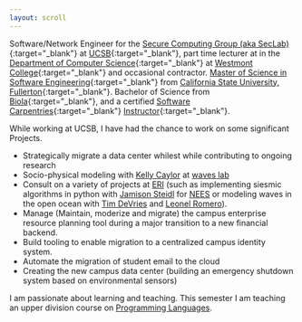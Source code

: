 ```yaml
---
layout: scroll
---
```

Software/Network Engineer for the [Secure Computing Group (aka SecLab)](https://seclab.cs.ucsb.edu "SecLab"){:target="_blank"} at 
[UCSB](https://www.ucsb.edu "University of California, Santa Barbara"){:target="_blank"}, part time lecturer 
at in the [Department of Computer Science](https://www.westmont.edu/computer-science){:target="_blank"} at 
[Westmont College](https://westmont.edu){:target="_blank"} and occasional contractor. 
[Master of Science in Software Engineering](http://www.fullerton.edu/ecs/mse/){:target="_blank"} from 
[California State University, Fullerton](http://www.fullerton.edu/ecs/){:target="_blank"}. Bachelor of Science from 
[Biola](https://www.biola.edu/){:target="_blank"}, and a certified 
[Software Carpentries](https://software-carpentry.org/){:target="_blank"}
[Instructor](https://carpentries.org/instructors/#noah-de){:target="_blank"}.

While working at UCSB, I have had the chance to work on some significant Projects.

 - Strategically migrate a data center whilest while contributing to ongoing research
 - Socio-physical modeling with [Kelly Caylor](https://bren.ucsb.edu/people/kelly-caylor) at [waves lab](http://caylor.eri.ucsb.edu/)
 - Consult on a variety of projects at [ERI](https://eri.ucsb.edu) (such as implementing siesmic algorithms in python with [Jamison Steidl](https://www.eri.ucsb.edu/people/jamison-steidl) for [NEES](http://www.nees.ucsb.edu/) or modeling waves in the open ocean with [Tim DeVries](https://tdevries.eri.ucsb.edu/) and [Leonel Romero](https://leonelromero.com/)).
 - Manage (Maintain, moderize and migrate) the campus enterprise resource planning tool during a major transition to a new financial backend.
 - Build tooling to enable migration to a centralized campus identity system.
 - Automate the migration of student email to the cloud
 - Creating the new campus data center (building an emergency shutdown system based on environmental sensors)

  I am passionate about learning and teaching. This semester I am teaching an upper division course on [Programming Languages](https://noah-de.github.io/CS105-F21/).

